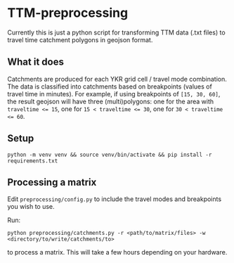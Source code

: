 # TTM-preprocessing
Currently this is just a python script for transforming TTM data (.txt files)
to travel time catchment polygons in geojson format.

## What it does
Catchments are produced for each YKR grid cell / travel mode combination.
The data is classified into catchments based on breakpoints (values of travel time in minutes).
For example, if using breakpoints of `[15, 30, 60]`, the result geojson will have three (multi)polygons:
one for the area with `traveltime <= 15`, one for `15 < traveltime <= 30`, one for `30 < traveltime <= 60`.

## Setup
```console
python -m venv venv && source venv/bin/activate && pip install -r requirements.txt
```
## Processing a matrix
Edit `preprocessing/config.py` to include the travel modes and breakpoints you wish to use.

Run:
```console
python preprocessing/catchments.py -r <path/to/matrix/files> -w <directory/to/write/catchments/to>
```
to process a matrix. This will take a few hours depending on your hardware.
